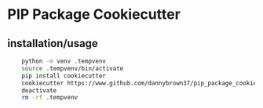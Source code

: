 # PIP Package Cookiecutter

## installation/usage

``` bash
    python -m venv .tempvenv
    source .tempvenv/bin/activate
    pip install cookiecutter
    cookiecutter https://www.github.com/dannybrown37/pip_package_cookiecutter
    deactivate
    rm -rf .tempvenv
```
